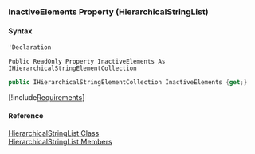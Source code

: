 ﻿### InactiveElements Property (HierarchicalStringList)

#### Syntax

```vbnet
'Declaration

Public ReadOnly Property InactiveElements As IHierarchicalStringElementCollection
```

```csharp
public IHierarchicalStringElementCollection InactiveElements {get;}
```

[!include[Requirements](../partials/requirements.md)]

#### Reference

[HierarchicalStringList Class](fcSDK~FChoice.Foundation.Clarify.DataObjects.HierarchicalStringList.md)  
[HierarchicalStringList Members](fcSDK~FChoice.Foundation.Clarify.DataObjects.HierarchicalStringList_members.md)